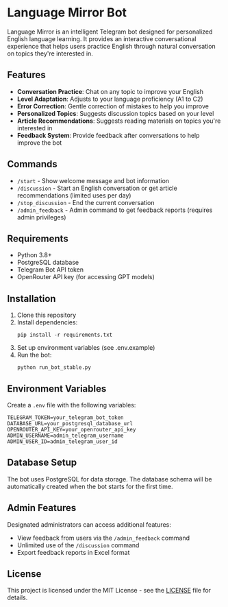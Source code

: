 # Language Mirror Bot

Language Mirror is an intelligent Telegram bot designed for personalized English language learning. It provides an interactive conversational experience that helps users practice English through natural conversation on topics they're interested in.

## Features

- **Conversation Practice**: Chat on any topic to improve your English
- **Level Adaptation**: Adjusts to your language proficiency (A1 to C2)
- **Error Correction**: Gentle correction of mistakes to help you improve
- **Personalized Topics**: Suggests discussion topics based on your level
- **Article Recommendations**: Suggests reading materials on topics you're interested in
- **Feedback System**: Provide feedback after conversations to help improve the bot

## Commands

- `/start` - Show welcome message and bot information
- `/discussion` - Start an English conversation or get article recommendations (limited uses per day)
- `/stop_discussion` - End the current conversation
- `/admin_feedback` - Admin command to get feedback reports (requires admin privileges)

## Requirements

- Python 3.8+
- PostgreSQL database
- Telegram Bot API token
- OpenRouter API key (for accessing GPT models)

## Installation

1. Clone this repository
2. Install dependencies:
   ```
   pip install -r requirements.txt
   ```
3. Set up environment variables (see .env.example)
4. Run the bot:
   ```
   python run_bot_stable.py
   ```

## Environment Variables

Create a `.env` file with the following variables:

```
TELEGRAM_TOKEN=your_telegram_bot_token
DATABASE_URL=your_postgresql_database_url
OPENROUTER_API_KEY=your_openrouter_api_key
ADMIN_USERNAME=admin_telegram_username
ADMIN_USER_ID=admin_telegram_user_id
```

## Database Setup

The bot uses PostgreSQL for data storage. The database schema will be automatically created when the bot starts for the first time.

## Admin Features

Designated administrators can access additional features:
- View feedback from users via the `/admin_feedback` command
- Unlimited use of the `/discussion` command
- Export feedback reports in Excel format

## License

This project is licensed under the MIT License - see the [LICENSE](LICENSE) file for details.